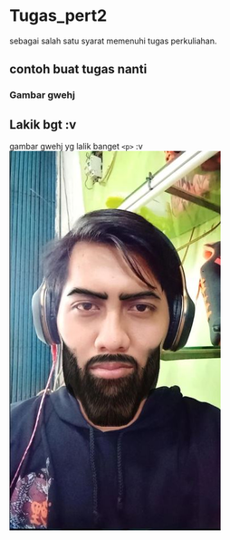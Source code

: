 # Tugas_pert2
sebagai salah satu syarat memenuhi tugas perkuliahan.

## contoh buat tugas nanti
### Gambar gwehj

## Lakik bgt :v

gambar gwehj yg lalik banget `<p>` :v
![gwhej](Lakik.JPG)